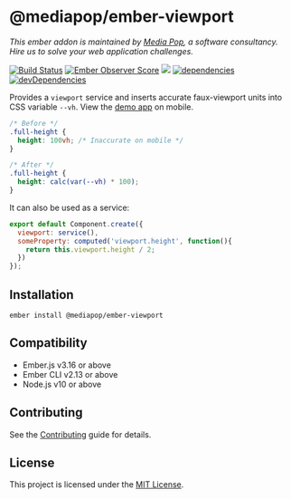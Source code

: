 @mediapop/ember-viewport
==============================================================================

*This ember addon is maintained by [Media Pop](https://www.mediapop.co), a software consultancy. Hire us to solve your web application challenges.*

[![Build Status](https://travis-ci.org/mediapop/ember-viewport.svg?branch=master)](https://travis-ci.org/mediapop/ember-viewport)
[![Ember Observer Score](https://emberobserver.com/badges/-mediapop-ember-viewport.svg)](https://emberobserver.com/addons/@mediapop/ember-viewport)
<a href="https://codeclimate.com/github/mediapop/ember-viewport/maintainability"><img src="https://api.codeclimate.com/v1/badges/afe2d4d60342ea89b4fd/maintainability" /></a>
[![dependencies](https://david-dm.org/mediapop/ember-viewport/status.svg)](https://david-dm.org/poetic/ember-cli-github-pages)
[![devDependencies](https://david-dm.org/mediapop/ember-viewport/dev-status.svg)](https://david-dm.org/poetic/ember-cli-github-pages?type=dev)

Provides a `viewport` service and inserts accurate faux-viewport units into CSS variable `--vh`. View the [demo app](https://mediapop.github.io/ember-viewport/) on mobile.

```css
/* Before */
.full-height {
  height: 100vh; /* Inaccurate on mobile */
}

/* After */
.full-height {
  height: calc(var(--vh) * 100);
}
```

It can also be used as a service:

```js
export default Component.create({
  viewport: service(),
  someProperty: computed('viewport.height', function(){
    return this.viewport.height / 2;
  })
});
```


Installation
------------------------------------------------------------------------------

```
ember install @mediapop/ember-viewport
```


Compatibility
------------------------------------------------------------------------------

* Ember.js v3.16 or above
* Ember CLI v2.13 or above
* Node.js v10 or above

Contributing
------------------------------------------------------------------------------

See the [Contributing](CONTRIBUTING.md) guide for details.


License
------------------------------------------------------------------------------

This project is licensed under the [MIT License](LICENSE.md).
